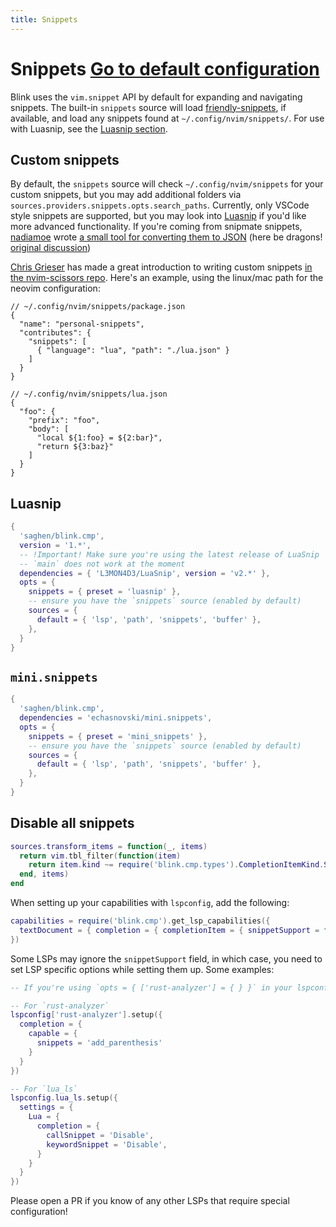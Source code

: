 ```yaml
---
title: Snippets
---
```

# Snippets<!-- panvimdoc-ignore-start --> <Badge type="info"><a href="./reference#snippets">Go to default configuration</a></Badge><!-- panvimdoc-ignore-end -->

Blink uses the `vim.snippet` API by default for expanding and navigating snippets. The built-in `snippets` source will load [friendly-snippets](https://github.com/rafamadriz/friendly-snippets), if available, and load any snippets found at `~/.config/nvim/snippets/`. For use with Luasnip, see the [Luasnip section](#luasnip).

## Custom snippets

By default, the `snippets` source will check `~/.config/nvim/snippets` for your custom snippets, but you may add additional folders via `sources.providers.snippets.opts.search_paths`. Currently, only VSCode style snippets are supported, but you may look into [Luasnip](https://github.com/L3MON4D3/LuaSnip) if you'd like more advanced functionality. If you're coming from snipmate snippets, [nadiamoe](https://github.com/nadiamoe) wrote [a small tool for converting them to JSON](https://github.com/nadiamoe/snipmate-to-json) (here be dragons! [original discussion](https://github.com/Saghen/blink.cmp/discussions/654#discussioncomment-12083447))

[Chris Grieser](https://github.com/chrisgrieser) has made a great introduction to writing custom snippets [in the nvim-scissors repo](https://github.com/chrisgrieser/nvim-scissors?tab=readme-ov-file#cookbook--faq). Here's an example, using the linux/mac path for the neovim configuration:

```jsonc
// ~/.config/nvim/snippets/package.json
{
  "name": "personal-snippets",
  "contributes": {
    "snippets": [
      { "language": "lua", "path": "./lua.json" }
    ]
  }
}
```

```jsonc
// ~/.config/nvim/snippets/lua.json
{
  "foo": {
    "prefix": "foo",
    "body": [
      "local ${1:foo} = ${2:bar}",
      "return ${3:baz}"
    ]
  }
}
```

## Luasnip

```lua
{
  'saghen/blink.cmp',
  version = '1.*',
  -- !Important! Make sure you're using the latest release of LuaSnip
  -- `main` does not work at the moment
  dependencies = { 'L3MON4D3/LuaSnip', version = 'v2.*' },
  opts = {
    snippets = { preset = 'luasnip' },
    -- ensure you have the `snippets` source (enabled by default)
    sources = {
      default = { 'lsp', 'path', 'snippets', 'buffer' },
    },
  }
}
```

## `mini.snippets`

```lua
{
  'saghen/blink.cmp',
  dependencies = 'echasnovski/mini.snippets',
  opts = {
    snippets = { preset = 'mini_snippets' },
    -- ensure you have the `snippets` source (enabled by default)
    sources = {
      default = { 'lsp', 'path', 'snippets', 'buffer' },
    },
  }
}
```

## Disable all snippets

```lua
sources.transform_items = function(_, items)
  return vim.tbl_filter(function(item)
    return item.kind ~= require('blink.cmp.types').CompletionItemKind.Snippet
  end, items)
end
```

When setting up your capabilities with `lspconfig`, add the following:

```lua
capabilities = require('blink.cmp').get_lsp_capabilities({
  textDocument = { completion = { completionItem = { snippetSupport = false } } },
})
```

Some LSPs may ignore the `snippetSupport` field, in which case, you need to set LSP specific options while setting them up. Some examples:

```lua
-- If you're using `opts = { ['rust-analyzer'] = { } }` in your lspconfig configuration, simply put these options in there instead

-- For `rust-analyzer`
lspconfig['rust-analyzer'].setup({
  completion = {
    capable = {
      snippets = 'add_parenthesis'
    }
  }
})

-- For `lua_ls`
lspconfig.lua_ls.setup({
  settings = {
    Lua = {
      completion = {
        callSnippet = 'Disable',
        keywordSnippet = 'Disable',
      }
    }
  }
})
```

Please open a PR if you know of any other LSPs that require special configuration!
